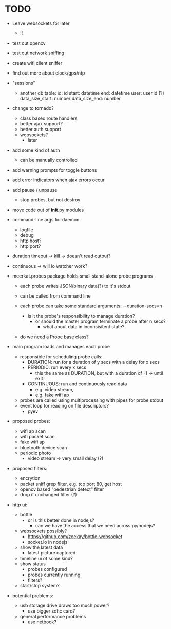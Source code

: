 TODO
==============================================================================

- Leave websockets for later
    - !!

- test out opencv
- test out network sniffing
- create wifi client sniffer
- find out more about clock/gps/ntp
- "sessions"
    - another db table:
        id: id
        start: datetime
        end: datetime
        user: user.id (?)
        data_size_start: number
        data_size_end: number


- change to tornado?
    - class based route handlers
    - better ajax support?
    - better auth support
    - websockets?
        - later

- add some kind of auth
    - can be manually controlled

- add warning prompts for toggle buttons
- add error indicators when ajax errors occur

- add pause / unpause
    - stop probes, but not destroy

- move code out of __init__.py modules

- command-line args for daemon
    - logfile
    - debug
    - http host?
    - http port?

- duration timeout -> kill -> doesn't read output?
- continuous -> will io watcher work?

- meerkat.probes package holds small stand-alone probe programs
    - each probe writes JSON/binary data(?) to it's stdout
    - can be called from command line
    - each probe can take some standard arguments:
        --duration-secs=n
        - is it the probe's responsibility to manage duration?
            - or should the master program terminate a probe after n secs?
                - what about data in inconsisitent state?

    - do we need a Probe base class?


- main program loads and manages each probe
    - responsible for scheduling probe calls:
        - DURATION: run for a duration of y secs with a delay for x secs
        - PERIODIC: run every x secs
            - this the same as DURATION, but with a duration of -1 => until exit
        - CONTINUOUS: run and continuously read data
            - e.g. video stream,
            - e.g. fake wifi ap
    - probes are called using multiprocessing with pipes for probe stdout
    - event loop for reading on file descriptors?
        - pyev

- proposed probes:
    - wifi ap scan
    - wifi packet scan
    - fake wifi ap
    - bluetooth device scan
    - periodic photo
        - video stream => very small delay (?)

- proposed filters:
    - encrytion
    - packet sniff grep filter, e.g. tcp port 80, get host
    - opencv based "pedestrian detect" filter
    - drop if unchanged filter (?)

- http ui:
    - bottle
        - or is this better done in nodejs?
            - can we have the access that we need across py/nodejs?
    - websockets possibly?
        - https://github.com/zeekay/bottle-websocket
        - socket.io in nodejs
    - show the latest data
        - latest picture captured
    - timeline ui of some kind?
    - show status
        - probes configured
        - probes currently running
        - filters?
    - start/stop system?

- potential problems:
    - usb storage drive draws too much power?
        - use bigger sdhc card?
    - general performance problems
        - use netbook?


